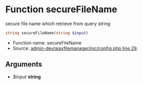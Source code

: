 Function secureFileName
===========================

secure file name which retrieve from query string



```php
string secureFileName(string $input)
```

* Function name: secureFileName
* Source: [admin-dev/ajaxfilemanager/inc/config.php line 29](https://github.com/PrestaShop/PrestaShop/blob/1.5.0.15/admin-dev/ajaxfilemanager/inc/config.php#L29).

Arguments
---------

* $input **string**


